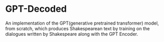 # GPT-Decoded
An implementation of the GPT(generative pretrained transformer) model, from scratch,  which produces Shakespearean text by training on the dialogues written by Shakespeare along with the GPT Encoder.
